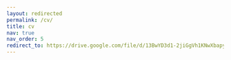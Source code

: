 ```yaml
---
layout: redirected
permalink: /cv/
title: cv
nav: true
nav_order: 5
redirect_to: https://drive.google.com/file/d/13BwYD3d1-2jiGgVh1KNwXbapyD8w0w_N/view?usp=sharing
---
```

